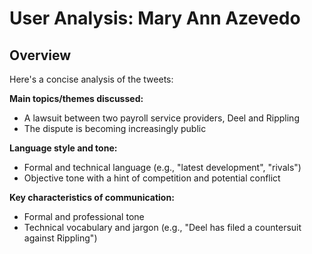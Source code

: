 # User Analysis: Mary Ann Azevedo

## Overview

Here's a concise analysis of the tweets:

**Main topics/themes discussed:**

* A lawsuit between two payroll service providers, Deel and Rippling
* The dispute is becoming increasingly public

**Language style and tone:**

* Formal and technical language (e.g., "latest development", "rivals")
* Objective tone with a hint of competition and potential conflict

**Key characteristics of communication:**

* Formal and professional tone
* Technical vocabulary and jargon (e.g., "Deel has filed a countersuit against Rippling")